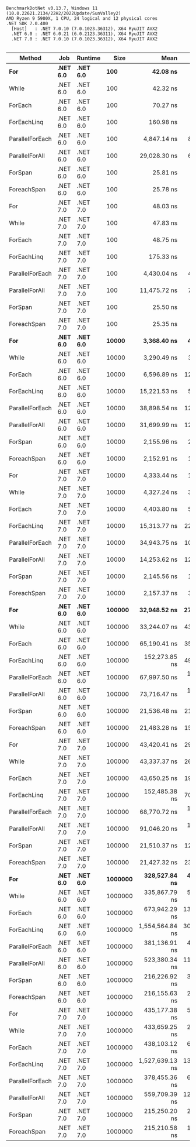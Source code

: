 ```

BenchmarkDotNet v0.13.7, Windows 11 (10.0.22621.2134/22H2/2022Update/SunValley2)
AMD Ryzen 9 5900X, 1 CPU, 24 logical and 12 physical cores
.NET SDK 7.0.400
  [Host]   : .NET 7.0.10 (7.0.1023.36312), X64 RyuJIT AVX2
  .NET 6.0 : .NET 6.0.21 (6.0.2123.36311), X64 RyuJIT AVX2
  .NET 7.0 : .NET 7.0.10 (7.0.1023.36312), X64 RyuJIT AVX2


```
|          Method |      Job |  Runtime |    Size |            Mean |         Error |        StdDev |          Median |             Min |             Max |             P90 |
|---------------- |--------- |--------- |-------- |----------------:|--------------:|--------------:|----------------:|----------------:|----------------:|----------------:|
|             **For** | **.NET 6.0** | **.NET 6.0** |     **100** |        **42.08 ns** |      **0.869 ns** |      **2.536 ns** |        **41.47 ns** |        **38.39 ns** |        **48.65 ns** |        **45.31 ns** |
|           While | .NET 6.0 | .NET 6.0 |     100 |        42.32 ns |      1.080 ns |      3.186 ns |        41.16 ns |        38.38 ns |        48.48 ns |        46.99 ns |
|         ForEach | .NET 6.0 | .NET 6.0 |     100 |        70.27 ns |      0.990 ns |      0.878 ns |        70.07 ns |        69.03 ns |        72.33 ns |        71.13 ns |
|     ForEachLinq | .NET 6.0 | .NET 6.0 |     100 |       160.98 ns |      3.203 ns |      6.016 ns |       158.39 ns |       155.38 ns |       176.00 ns |       171.45 ns |
| ParallelForEach | .NET 6.0 | .NET 6.0 |     100 |     4,847.14 ns |     82.201 ns |     76.890 ns |     4,827.68 ns |     4,758.37 ns |     5,026.86 ns |     4,925.87 ns |
|  ParallelForAll | .NET 6.0 | .NET 6.0 |     100 |    29,028.30 ns |     66.115 ns |     61.844 ns |    29,034.75 ns |    28,935.03 ns |    29,156.53 ns |    29,082.72 ns |
|         ForSpan | .NET 6.0 | .NET 6.0 |     100 |        25.81 ns |      0.238 ns |      0.211 ns |        25.82 ns |        25.52 ns |        26.12 ns |        26.05 ns |
|     ForeachSpan | .NET 6.0 | .NET 6.0 |     100 |        25.78 ns |      0.218 ns |      0.204 ns |        25.71 ns |        25.52 ns |        26.19 ns |        26.06 ns |
|             For | .NET 7.0 | .NET 7.0 |     100 |        48.03 ns |      0.808 ns |      0.756 ns |        47.74 ns |        47.16 ns |        49.50 ns |        49.13 ns |
|           While | .NET 7.0 | .NET 7.0 |     100 |        47.83 ns |      0.725 ns |      0.643 ns |        47.93 ns |        46.78 ns |        48.78 ns |        48.59 ns |
|         ForEach | .NET 7.0 | .NET 7.0 |     100 |        48.75 ns |      0.566 ns |      0.529 ns |        48.87 ns |        47.98 ns |        49.80 ns |        49.19 ns |
|     ForEachLinq | .NET 7.0 | .NET 7.0 |     100 |       175.33 ns |      3.527 ns |      7.962 ns |       176.05 ns |       158.59 ns |       190.94 ns |       186.29 ns |
| ParallelForEach | .NET 7.0 | .NET 7.0 |     100 |     4,430.04 ns |     44.505 ns |     41.630 ns |     4,449.75 ns |     4,365.30 ns |     4,495.27 ns |     4,469.61 ns |
|  ParallelForAll | .NET 7.0 | .NET 7.0 |     100 |    11,475.72 ns |     77.707 ns |     68.886 ns |    11,480.06 ns |    11,371.69 ns |    11,565.10 ns |    11,554.13 ns |
|         ForSpan | .NET 7.0 | .NET 7.0 |     100 |        25.50 ns |      0.162 ns |      0.143 ns |        25.54 ns |        25.21 ns |        25.74 ns |        25.64 ns |
|     ForeachSpan | .NET 7.0 | .NET 7.0 |     100 |        25.35 ns |      0.179 ns |      0.159 ns |        25.32 ns |        25.18 ns |        25.74 ns |        25.53 ns |
|             **For** | **.NET 6.0** | **.NET 6.0** |   **10000** |     **3,368.40 ns** |     **42.129 ns** |     **37.347 ns** |     **3,360.60 ns** |     **3,303.02 ns** |     **3,434.80 ns** |     **3,418.28 ns** |
|           While | .NET 6.0 | .NET 6.0 |   10000 |     3,290.49 ns |     33.590 ns |     31.420 ns |     3,289.20 ns |     3,249.13 ns |     3,362.07 ns |     3,316.95 ns |
|         ForEach | .NET 6.0 | .NET 6.0 |   10000 |     6,596.89 ns |    125.507 ns |    163.195 ns |     6,532.41 ns |     6,455.40 ns |     6,981.96 ns |     6,858.50 ns |
|     ForEachLinq | .NET 6.0 | .NET 6.0 |   10000 |    15,221.53 ns |     53.224 ns |     44.444 ns |    15,205.94 ns |    15,158.41 ns |    15,319.29 ns |    15,271.64 ns |
| ParallelForEach | .NET 6.0 | .NET 6.0 |   10000 |    38,898.54 ns |    126.680 ns |    118.497 ns |    38,918.59 ns |    38,679.29 ns |    39,061.36 ns |    39,013.33 ns |
|  ParallelForAll | .NET 6.0 | .NET 6.0 |   10000 |    31,699.99 ns |    124.310 ns |    116.280 ns |    31,685.99 ns |    31,470.66 ns |    31,905.98 ns |    31,864.65 ns |
|         ForSpan | .NET 6.0 | .NET 6.0 |   10000 |     2,155.96 ns |     28.372 ns |     26.540 ns |     2,156.79 ns |     2,118.15 ns |     2,216.63 ns |     2,177.68 ns |
|     ForeachSpan | .NET 6.0 | .NET 6.0 |   10000 |     2,152.91 ns |     19.207 ns |     16.038 ns |     2,148.39 ns |     2,133.87 ns |     2,190.61 ns |     2,174.73 ns |
|             For | .NET 7.0 | .NET 7.0 |   10000 |     4,333.44 ns |     13.819 ns |     12.250 ns |     4,333.42 ns |     4,316.15 ns |     4,354.89 ns |     4,347.58 ns |
|           While | .NET 7.0 | .NET 7.0 |   10000 |     4,327.24 ns |     31.440 ns |     26.254 ns |     4,317.92 ns |     4,299.83 ns |     4,398.99 ns |     4,354.72 ns |
|         ForEach | .NET 7.0 | .NET 7.0 |   10000 |     4,403.80 ns |     57.235 ns |     47.794 ns |     4,404.56 ns |     4,335.62 ns |     4,458.74 ns |     4,456.26 ns |
|     ForEachLinq | .NET 7.0 | .NET 7.0 |   10000 |    15,313.77 ns |    224.192 ns |    187.210 ns |    15,328.24 ns |    15,083.45 ns |    15,729.95 ns |    15,500.58 ns |
| ParallelForEach | .NET 7.0 | .NET 7.0 |   10000 |    34,943.75 ns |    109.265 ns |    102.207 ns |    34,938.37 ns |    34,783.14 ns |    35,122.85 ns |    35,068.57 ns |
|  ParallelForAll | .NET 7.0 | .NET 7.0 |   10000 |    14,253.62 ns |    123.549 ns |    115.568 ns |    14,224.65 ns |    14,075.77 ns |    14,502.63 ns |    14,408.21 ns |
|         ForSpan | .NET 7.0 | .NET 7.0 |   10000 |     2,145.56 ns |     18.151 ns |     16.978 ns |     2,138.38 ns |     2,126.78 ns |     2,175.17 ns |     2,170.74 ns |
|     ForeachSpan | .NET 7.0 | .NET 7.0 |   10000 |     2,157.37 ns |     37.197 ns |     32.975 ns |     2,145.17 ns |     2,124.41 ns |     2,236.02 ns |     2,203.91 ns |
|             **For** | **.NET 6.0** | **.NET 6.0** |  **100000** |    **32,948.52 ns** |    **270.886 ns** |    **253.387 ns** |    **32,944.48 ns** |    **32,603.92 ns** |    **33,341.78 ns** |    **33,285.68 ns** |
|           While | .NET 6.0 | .NET 6.0 |  100000 |    33,244.07 ns |    434.154 ns |    384.866 ns |    33,090.62 ns |    32,740.95 ns |    33,949.13 ns |    33,788.55 ns |
|         ForEach | .NET 6.0 | .NET 6.0 |  100000 |    65,190.41 ns |    358.695 ns |    335.524 ns |    65,070.13 ns |    64,766.72 ns |    65,779.02 ns |    65,625.92 ns |
|     ForEachLinq | .NET 6.0 | .NET 6.0 |  100000 |   152,273.85 ns |    495.059 ns |    413.397 ns |   152,198.93 ns |   151,565.58 ns |   153,002.69 ns |   152,860.15 ns |
| ParallelForEach | .NET 6.0 | .NET 6.0 |  100000 |    67,997.50 ns |  1,340.885 ns |  1,254.265 ns |    67,996.20 ns |    66,290.30 ns |    70,757.19 ns |    69,307.61 ns |
|  ParallelForAll | .NET 6.0 | .NET 6.0 |  100000 |    73,716.47 ns |  1,449.985 ns |  1,726.104 ns |    73,143.25 ns |    71,495.85 ns |    77,055.35 ns |    76,219.21 ns |
|         ForSpan | .NET 6.0 | .NET 6.0 |  100000 |    21,536.48 ns |    218.533 ns |    204.416 ns |    21,575.36 ns |    21,208.67 ns |    21,998.28 ns |    21,679.47 ns |
|     ForeachSpan | .NET 6.0 | .NET 6.0 |  100000 |    21,483.28 ns |    158.066 ns |    140.121 ns |    21,435.76 ns |    21,315.52 ns |    21,800.01 ns |    21,668.23 ns |
|             For | .NET 7.0 | .NET 7.0 |  100000 |    43,420.41 ns |    295.428 ns |    276.343 ns |    43,312.59 ns |    43,126.14 ns |    44,017.20 ns |    43,775.70 ns |
|           While | .NET 7.0 | .NET 7.0 |  100000 |    43,337.37 ns |    262.976 ns |    233.122 ns |    43,289.46 ns |    43,087.57 ns |    43,858.57 ns |    43,620.62 ns |
|         ForEach | .NET 7.0 | .NET 7.0 |  100000 |    43,650.25 ns |    199.375 ns |    166.487 ns |    43,651.18 ns |    43,447.99 ns |    43,849.31 ns |    43,826.11 ns |
|     ForEachLinq | .NET 7.0 | .NET 7.0 |  100000 |   152,485.38 ns |    705.669 ns |    625.557 ns |   152,288.01 ns |   151,577.15 ns |   153,907.84 ns |   153,188.33 ns |
| ParallelForEach | .NET 7.0 | .NET 7.0 |  100000 |    68,770.72 ns |  1,283.517 ns |  1,071.795 ns |    68,869.85 ns |    67,350.57 ns |    70,845.48 ns |    70,140.09 ns |
|  ParallelForAll | .NET 7.0 | .NET 7.0 |  100000 |    91,046.20 ns |  1,401.432 ns |  1,242.333 ns |    90,760.99 ns |    89,291.89 ns |    93,357.10 ns |    93,113.73 ns |
|         ForSpan | .NET 7.0 | .NET 7.0 |  100000 |    21,510.37 ns |    126.410 ns |    118.244 ns |    21,476.30 ns |    21,313.58 ns |    21,728.29 ns |    21,651.62 ns |
|     ForeachSpan | .NET 7.0 | .NET 7.0 |  100000 |    21,427.32 ns |    233.617 ns |    218.525 ns |    21,339.28 ns |    21,183.94 ns |    21,876.25 ns |    21,665.93 ns |
|             **For** | **.NET 6.0** | **.NET 6.0** | **1000000** |   **328,527.84 ns** |  **4,182.440 ns** |  **3,265.374 ns** |   **328,031.01 ns** |   **324,231.05 ns** |   **334,089.50 ns** |   **332,476.48 ns** |
|           While | .NET 6.0 | .NET 6.0 | 1000000 |   335,867.79 ns |  5,421.403 ns |  5,071.183 ns |   335,127.15 ns |   329,072.07 ns |   345,088.72 ns |   341,772.22 ns |
|         ForEach | .NET 6.0 | .NET 6.0 | 1000000 |   673,942.29 ns | 13,212.038 ns | 15,727.991 ns |   669,048.34 ns |   657,972.46 ns |   707,300.29 ns |   698,779.59 ns |
|     ForEachLinq | .NET 6.0 | .NET 6.0 | 1000000 | 1,554,564.84 ns | 30,310.282 ns | 29,768.750 ns | 1,539,179.00 ns | 1,523,267.97 ns | 1,608,992.97 ns | 1,590,351.07 ns |
| ParallelForEach | .NET 6.0 | .NET 6.0 | 1000000 |   381,136.91 ns |  4,827.787 ns |  4,031.420 ns |   381,125.20 ns |   373,947.41 ns |   387,668.31 ns |   385,060.94 ns |
|  ParallelForAll | .NET 6.0 | .NET 6.0 | 1000000 |   523,380.34 ns | 11,865.558 ns | 34,044.511 ns |   512,156.45 ns |   482,808.50 ns |   616,013.18 ns |   581,496.62 ns |
|         ForSpan | .NET 6.0 | .NET 6.0 | 1000000 |   216,226.92 ns |  3,182.092 ns |  2,976.531 ns |   215,992.04 ns |   212,440.14 ns |   221,355.79 ns |   220,560.42 ns |
|     ForeachSpan | .NET 6.0 | .NET 6.0 | 1000000 |   216,155.63 ns |  2,664.343 ns |  2,224.847 ns |   216,459.42 ns |   213,078.69 ns |   221,112.01 ns |   217,862.61 ns |
|             For | .NET 7.0 | .NET 7.0 | 1000000 |   435,177.38 ns |  5,761.642 ns |  5,389.444 ns |   433,014.21 ns |   429,827.64 ns |   447,896.14 ns |   442,013.65 ns |
|           While | .NET 7.0 | .NET 7.0 | 1000000 |   433,659.25 ns |  2,885.271 ns |  2,698.884 ns |   434,616.70 ns |   429,078.17 ns |   438,293.75 ns |   436,401.26 ns |
|         ForEach | .NET 7.0 | .NET 7.0 | 1000000 |   438,103.12 ns |  6,319.484 ns |  5,277.055 ns |   438,040.87 ns |   432,317.53 ns |   450,335.25 ns |   443,996.17 ns |
|     ForEachLinq | .NET 7.0 | .NET 7.0 | 1000000 | 1,527,639.13 ns | 13,782.877 ns | 12,218.161 ns | 1,527,895.31 ns | 1,511,491.02 ns | 1,542,848.83 ns | 1,540,790.90 ns |
| ParallelForEach | .NET 7.0 | .NET 7.0 | 1000000 |   378,455.36 ns |  6,408.321 ns |  5,351.239 ns |   377,810.72 ns |   366,947.78 ns |   389,856.96 ns |   383,202.61 ns |
|  ParallelForAll | .NET 7.0 | .NET 7.0 | 1000000 |   559,709.39 ns | 12,390.254 ns | 36,532.944 ns |   543,319.58 ns |   519,862.99 ns |   659,999.71 ns |   606,957.29 ns |
|         ForSpan | .NET 7.0 | .NET 7.0 | 1000000 |   215,250.20 ns |  2,584.813 ns |  2,158.436 ns |   215,419.87 ns |   212,665.33 ns |   219,212.43 ns |   217,353.53 ns |
|     ForeachSpan | .NET 7.0 | .NET 7.0 | 1000000 |   215,210.58 ns |  1,318.173 ns |  1,100.734 ns |   215,205.79 ns |   213,621.12 ns |   216,825.10 ns |   216,705.77 ns |
